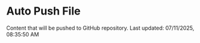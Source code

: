 # Auto Push File

Content that will be pushed to GitHub repository.
Last updated: 07/11/2025, 08:35:50 AM
